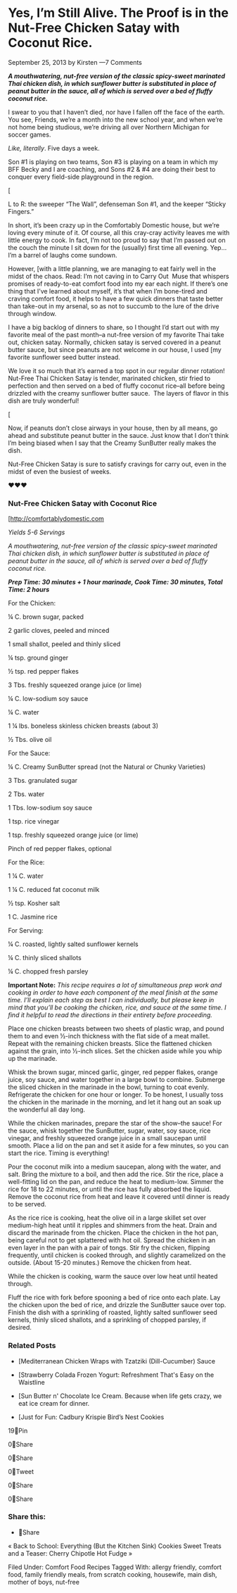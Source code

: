 # Yes, I’m Still Alive. The Proof is in the Nut-Free Chicken Satay with Coconut Rice.

September 25, 2013 by Kirsten —7 Comments

**_A mouthwatering, nut-free version of the classic spicy-sweet marinated Thai chicken dish, in which sunflower butter is substituted in place of peanut butter in the sauce, all of which is served over a bed of fluffy coconut rice._**

I swear to you that I haven’t died, nor have I fallen off the face of the earth. You see, Friends, we’re a month into the new school year, and when we’re not home being studious, we’re driving all over Northern Michigan for soccer games.

_Like, literally_. Five days a week.

Son #1 is playing on two teams, Son #3 is playing on a team in which my BFF Becky and I are coaching, and Sons #2 & #4 are doing their best to conquer every field-side playground in the region.

\[

L to R: the sweeper “The Wall”, defenseman Son #1, and the keeper “Sticky Fingers.”

In short, it’s been crazy up in the Comfortably Domestic house, but we’re loving every minute of it. Of course, all this cray-cray activity leaves me with little energy to cook. In fact, I’m not too proud to say that I’m passed out on the couch the minute I sit down for the (usually) first time all evening. Yep…I’m a barrel of laughs come sundown.

However, \[with a little planning, we are managing to eat fairly well in the midst of the chaos. Read: I’m not caving in to Carry Out  Muse that whispers promises of ready-to-eat comfort food into my ear each night. If there’s one thing that I’ve learned about myself, it’s that when I’m bone-tired and craving comfort food, it helps to have a few quick dinners that taste better than take-out in my arsenal, so as not to succumb to the lure of the drive through window.

I have a big backlog of dinners to share, so I thought I’d start out with my favorite meal of the past month–a nut-free version of my favorite Thai take out, chicken satay. Normally, chicken satay is served covered in a peanut butter sauce, but since peanuts are not welcome in our house, I used \[my favorite sunflower seed butter instead.

We love it so much that it’s earned a top spot in our regular dinner rotation! Nut-Free Thai Chicken Satay is tender, marinated chicken, stir fried to perfection and then served on a bed of fluffy coconut rice–all before being drizzled with the creamy sunflower butter sauce.  The layers of flavor in this dish are truly wonderful!

\[

Now, if peanuts don’t close airways in your house, then by all means, go ahead and substitute peanut butter in the sauce. Just know that I don’t think I’m being biased when I say that the Creamy SunButter really makes the dish.

Nut-Free Chicken Satay is sure to satisfy cravings for carry out, even in the midst of even the busiest of weeks.

♥♥♥

### **Nut-Free Chicken Satay with Coconut Rice**

\[http://comfortablydomestic.com

_Yields 5-6 Servings_

_A mouthwatering, nut-free version of the classic spicy-sweet marinated Thai chicken dish, in which sunflower butter is substituted in place of peanut butter in the sauce, all of which is served over a bed of fluffy coconut rice._

**_Prep Time: 30 minutes + 1 hour marinade, Cook Time: 30 minutes, Total Time: 2 hours_**

For the Chicken:

¼ C. brown sugar, packed

2 garlic cloves, peeled and minced

1 small shallot, peeled and thinly sliced

¼ tsp. ground ginger

½ tsp. red pepper flakes

3 Tbs. freshly squeezed orange juice (or lime)

¼ C. low-sodium soy sauce

¼ C. water

1 ¼ lbs. boneless skinless chicken breasts (about 3)

½ Tbs. olive oil

For the Sauce:

¼ C. Creamy SunButter spread (not the Natural or Chunky Varieties)

3 Tbs. granulated sugar

2 Tbs. water

1 Tbs. low-sodium soy sauce

1 tsp. rice vinegar

1 tsp. freshly squeezed orange juice (or lime)

Pinch of red pepper flakes, optional

For the Rice:

1 ¼ C. water

1 ¼ C. reduced fat coconut milk

½ tsp. Kosher salt

1 C. Jasmine rice

For Serving:

¼ C. roasted, lightly salted sunflower kernels

¼ C. thinly sliced shallots

¼ C. chopped fresh parsley

**Important Note:** *This recipe requires a lot of simultaneous prep work and cooking in order to have each component of the meal finish at the same time. I’ll explain each step as best I can individually, but please keep in mind that you’ll be cooking the chicken, rice, and sauce at the same time. I find it helpful to read the directions in their entirety before proceeding.*

Place one chicken breasts between two sheets of plastic wrap, and pound them to and even ½-inch thickness with the flat side of a meat mallet. Repeat with the remaining chicken breasts. Slice the flattened chicken against the grain, into ½-inch slices. Set the chicken aside while you whip up the marinade.

Whisk the brown sugar, minced garlic, ginger, red pepper flakes, orange juice, soy sauce, and water together in a large bowl to combine. Submerge the sliced chicken in the marinade in the bowl, turning to coat evenly. Refrigerate the chicken for one hour or longer. To be honest, I usually toss the chicken in the marinade in the morning, and let it hang out an soak up the wonderful all day long.

While the chicken marinades, prepare the star of the show–the sauce! For the sauce, whisk together the SunButter, sugar, water, soy sauce, rice vinegar, and freshly squeezed orange juice in a small saucepan until smooth. Place a lid on the pan and set it aside for a few minutes, so you can start the rice. Timing is everything!

Pour the coconut milk into a medium saucepan, along with the water, and salt. Bring the mixture to a boil, and then add the rice. Stir the rice, place a well-fitting lid on the pan, and reduce the heat to medium-low. Simmer the rice for 18 to 22 minutes, or until the rice has fully absorbed the liquid. Remove the coconut rice from heat and leave it covered until dinner is ready to be served.

As the rice rice is cooking, heat the olive oil in a large skillet set over medium-high heat until it ripples and shimmers from the heat. Drain and discard the marinade from the chicken. Place the chicken in the hot pan, being careful not to get splattered with hot oil. Spread the chicken in an even layer in the pan with a pair of tongs. Stir fry the chicken, flipping frequently, until chicken is cooked through, and slightly caramelized on the outside. (About 15-20 minutes.) Remove the chicken from heat.

While the chicken is cooking, warm the sauce over low heat until heated through.

Fluff the rice with fork before spooning a bed of rice onto each plate. Lay the chicken upon the bed of rice, and drizzle the SunButter sauce over top. Finish the dish with a sprinkling of roasted, lightly salted sunflower seed kernels, thinly sliced shallots, and a sprinkling of chopped parsley, if desired.

### Related Posts

- \[Mediterranean Chicken Wraps with Tzatziki (Dill-Cucumber) Sauce

- \[Strawberry Colada Frozen Yogurt: Refreshment That's Easy on the Waistline

- \[Sun Butter n' Chocolate Ice Cream. Because when life gets crazy, we eat ice cream for dinner.

- \[Just for Fun: Cadbury Krispie Bird’s Nest Cookies

19Pin

0Share

0Share

0Tweet

0Share

0Share

### Share this:

- Share

« Back to School: Everything (But the Kitchen Sink) Cookies
Sweet Treats and a Teaser: Cherry Chipotle Hot Fudge »

Filed Under: Comfort Food Recipes Tagged With: allergy friendly, comfort food, family friendly meals, from scratch cooking, housewife, main dish, mother of boys, nut-free
